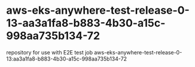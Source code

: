 # aws-eks-anywhere-test-release-0-13-aa3a1fa8-b883-4b30-a15c-998aa735b134-72
repository for use with E2E test job aws-eks-anywhere-test-release-0-13:aa3a1fa8-b883-4b30-a15c-998aa735b134-72
